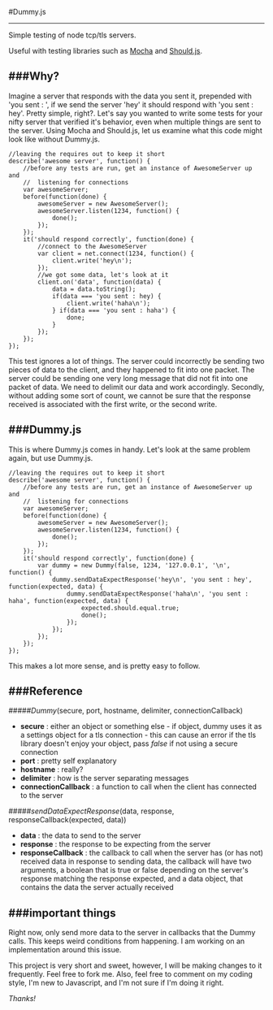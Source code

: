 #Dummy.js
* * *
Simple testing of node tcp/tls servers.

Useful with testing libraries such as [Mocha](http://visionmedia.github.com/mocha/) and [Should.js](https://github.com/visionmedia/should.js/).

###Why?
---
Imagine a server that responds with the data you sent it, prepended with 'you sent : ', if we send the server 'hey' it should respond with 'you sent : hey'. Pretty simple, right?. Let's say you wanted to write some tests for your nifty server that verified it's behavior, even when multiple things are sent to the server. Using Mocha and Should.js, let us examine what this code might look like without Dummy.js.

    //leaving the requires out to keep it short
    describe('awesome server', function() {
        //before any tests are run, get an instance of AwesomeServer up and
        //  listening for connections    
        var awesomeServer;
        before(function(done) {
            awesomeServer = new AwesomeServer();
            awesomeServer.listen(1234, function() {
                done();
            });
        });
        it('should respond correctly', function(done) {
            //connect to the AwesomeServer
            var client = net.connect(1234, function() {
                client.write('hey\n');
            });
            //we got some data, let's look at it
            client.on('data', function(data) {
                data = data.toString();
                if(data === 'you sent : hey) {
                    client.write('haha\n');
                } if(data === 'you sent : haha') {
                    done;
                }
            });
        });
    });

This test ignores a lot of things. The server could incorrectly be sending two pieces of data to the client, and they happened to fit into one packet. The server could be sending one very long message that did not fit into one packet of data. We need to delimit our data and work accordingly. Secondly, without adding some sort of count, we cannot be sure that the response received is associated with the first write, or the second write. 

###Dummy.js
---
This is where Dummy.js comes in handy. Let's look at the same problem again, but use Dummy.js.

    //leaving the requires out to keep it short
    describe('awesome server', function() {
        //before any tests are run, get an instance of AwesomeServer up and
        //  listening for connections    
        var awesomeServer;
        before(function(done) {
            awesomeServer = new AwesomeServer();
            awesomeServer.listen(1234, function() {
                done();
            });
        });
        it('should respond correctly', function(done) {
            var dummy = new Dummy(false, 1234, '127.0.0.1', '\n', function() {
                dummy.sendDataExpectResponse('hey\n', 'you sent : hey', function(expected, data) {
                    dummy.sendDataExpectResponse('haha\n', 'you sent : haha', function(expected, data) {
                        expected.should.equal.true;
                        done();
                    });
                });
            });
        });
    });

This makes a lot more sense, and is pretty easy to follow.

###Reference
---
#####*Dummy*(secure, port, hostname, delimiter, connectionCallback)

* **secure** : either an object or something else - if object, dummy uses it as a settings object for a tls connection - this can cause an error if the tls library doesn't enjoy your object, pass *false* if not using a secure connection
* **port** : pretty self explanatory
* **hostname** : really?
* **delimiter** : how is the server separating messages
* **connectionCallback** : a function to call when the client has connected to the server
    
#####*sendDataExpectResponse*(data, response, responseCallback(expected, data))

* **data** : the data to send to the server
* **response** : the response to be expecting from the server
* **responseCallback** : the callback to call when the server has (or has not) received data in response to sending data, the callback will have two arguments, a boolean that is true or false depending on the server's response matching the response expected, and a data object, that contains the data the server actually received 
    
###important things
---
Right now, only send more data to the server in callbacks that the Dummy calls. This keeps weird  conditions from happening. I am working on an implementation around this issue.

This project is very short and sweet, however, I will be making changes to it frequently. Feel free to fork me. Also, feel free to comment on my coding style, I'm new to Javascript, and I'm not sure if I'm doing it right.

*Thanks!*